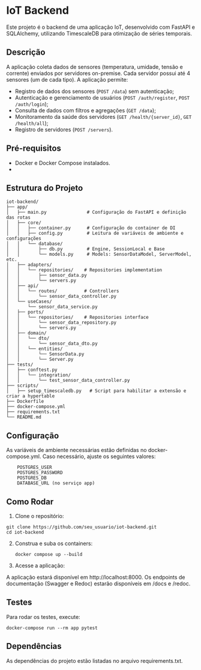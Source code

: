 # IoT Backend

Este projeto é o backend de uma aplicação IoT, desenvolvido com FastAPI e SQLAlchemy, utilizando TimescaleDB para otimização de séries temporais.

## Descrição

A aplicação coleta dados de sensores (temperatura, umidade, tensão e corrente) enviados por servidores on-premise. Cada servidor possui até 4 sensores (um de cada tipo). A aplicação permite:
- Registro de dados dos sensores (`POST /data`) sem autenticação;
- Autenticação e gerenciamento de usuários (`POST /auth/register`, `POST /auth/login`);
- Consulta de dados com filtros e agregações (`GET /data`);
- Monitoramento da saúde dos servidores (`GET /health/{server_id}`, `GET /health/all`);
- Registro de servidores (`POST /servers`).

## Pré-requisitos

- Docker e Docker Compose instalados.
- 
## Estrutura do Projeto

```
iot-backend/
├── app/
│   ├── main.py               # Configuração do FastAPI e definição das rotas
│   ├── core/
│   │   ├── container.py      # Configuração do container de DI
│   │   ├── config.py         # Leitura de variáveis de ambiente e configurações
│   │   └── database/
│   │       ├── db.py         # Engine, SessionLocal e Base
│   │       └── models.py     # Models: SensorDataModel, ServerModel, etc.
│   ├── adapters/
│   │   └── repositories/    # Repositories implementation
│   │       ├── sensor_data.py 
│   │       └── servers.py
│   ├── api/
│   │   └── routes/          # Controllers
│   │       └── sensor_data_controller.py
│   └── useCases/
│       └── sensor_data_service.py
│   ├── ports/
│   │   └── repositories/    # Repositories interface
│   │       └── sensor_data_repository.py
│   │       └── servers.py
│   ├── domain/
│   │   └── dto/
│   │       └── sensor_data_dto.py
│   │   └── entities/
│   │       └── SensorData.py
│   │       └── Server.py
├── tests/
│   ├── conftest.py
│   │   └── integration/
│   │       └── test_sensor_data_controller.py
├── scripts/
│   ├── setup_timescaledb.py   # Script para habilitar a extensão e criar a hypertable
├── Dockerfile
├── docker-compose.yml
├── requirements.txt
└── README.md
```

## Configuração

As variáveis de ambiente necessárias estão definidas no docker-compose.yml. Caso necessário, ajuste os seguintes valores:
```
    POSTGRES_USER
    POSTGRES_PASSWORD
    POSTGRES_DB
    DATABASE_URL (no serviço app)
```

## Como Rodar

 1. Clone o repositório:

```
git clone https://github.com/seu_usuario/iot-backend.git
cd iot-backend
```

 2. Construa e suba os containers:

        docker compose up --build

  3. Acesse a aplicação:

A aplicação estará disponível em http://localhost:8000.
Os endpoints de documentação (Swagger e Redoc) estarão disponíveis em /docs e /redoc.

## Testes

Para rodar os testes, execute:

    docker-compose run --rm app pytest

## Dependências

As dependências do projeto estão listadas no arquivo requirements.txt.
